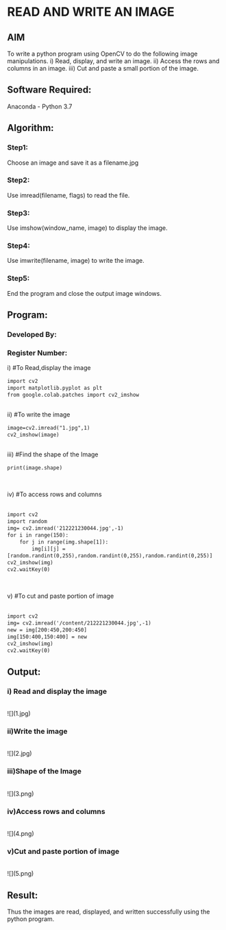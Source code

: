 # READ AND WRITE AN IMAGE
## AIM
To write a python program using OpenCV to do the following image manipulations.
i) Read, display, and write an image.
ii) Access the rows and columns in an image.
iii) Cut and paste a small portion of the image.

## Software Required:
Anaconda - Python 3.7
## Algorithm:
### Step1:
Choose an image and save it as a filename.jpg
### Step2:
Use imread(filename, flags) to read the file.
### Step3:
Use imshow(window_name, image) to display the image.
### Step4:
Use imwrite(filename, image) to write the image.
### Step5:
End the program and close the output image windows.
## Program:
### Developed By:
### Register Number: 
i) #To Read,display the image
```
import cv2
import matplotlib.pyplot as plt
from google.colab.patches import cv2_imshow
  

```
ii) #To write the image
```
image=cv2.imread("1.jpg",1)
cv2_imshow(image)


```
iii) #Find the shape of the Image
```python3
print(image.shape)



```
iv) #To access rows and columns

```python3

import cv2
import random
img= cv2.imread('212221230044.jpg',-1)
for i in range(150):
    for j in range(img.shape[1]):
        img[i][j] = [random.randint(0,255),random.randint(0,255),random.randint(0,255)]
cv2_imshow(img)
cv2.waitKey(0)



```
v) #To cut and paste portion of image
```python3

import cv2
img= cv2.imread('/content/212221230044.jpg',-1)
new = img[200:450,200:450]
img[150:400,150:400] = new
cv2_imshow(img)
cv2.waitKey(0)

```

## Output:

### i) Read and display the image

<br>
![](1.jpg)
<br>

### ii)Write the image

<br>
![](2.jpg)
<br>

### iii)Shape of the Image

<br>
![](3.png)
<br>

### iv)Access rows and columns

<br>
![](4.png)
<br>

### v)Cut and paste portion of image

<br>
![](5.png)
<br>

## Result:
Thus the images are read, displayed, and written successfully using the python program.


